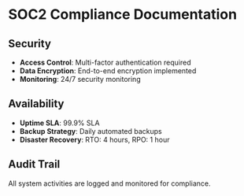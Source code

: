 # SOC2 Compliance Documentation

## Security

- **Access Control**: Multi-factor authentication required
- **Data Encryption**: End-to-end encryption implemented
- **Monitoring**: 24/7 security monitoring

## Availability

- **Uptime SLA**: 99.9% SLA
- **Backup Strategy**: Daily automated backups
- **Disaster Recovery**: RTO: 4 hours, RPO: 1 hour

## Audit Trail

All system activities are logged and monitored for compliance.

